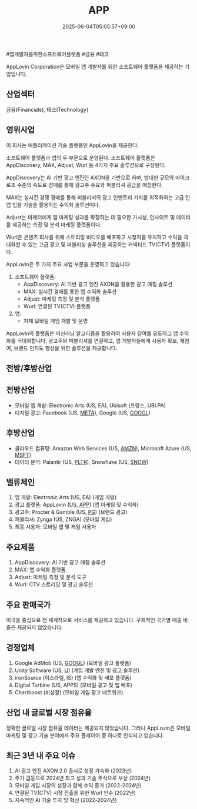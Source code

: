 ﻿---
title: "APP"
date: 2025-06-04T05:05:57+09:00
lastmod: 2025-06-04T05:05:57+09:00
type: docs
sidebar:
  open: true
weight: 80
---
<div style="display:none">
  <meta property="article:published_time" content="2025-06-03T20:05:57Z" />
  <meta property="article:modified_time" content="2025-06-03T20:05:57Z" />
</div>
#앱개발자를위한소프트웨어플랫폼 #금융 #테크 

AppLovin Corporation은 모바일 앱 개발자를 위한 소프트웨어 플랫폼을 제공하는 기업입니다.

## 산업섹터

금융(Financials), 테크(Technology)

## 영위사업

이 회사는 애플리케이션 기술 플랫폼인 AppLovin을 제공한다.  

소프트웨어 플랫폼과 앱의 두 부문으로 운영된다. 소프트웨어 플랫폼은 AppDiscovery, MAX, Adjust, Wurl 등 4가지 주요 솔루션으로 구성된다.  
  
AppDiscovery는 AI 기반 광고 엔진인 AXON을 기반으로 하며, 방대한 규모와 마이크로초 수준의 속도로 경매를 통해 광고주 수요와 퍼블리셔 공급을 매칭한다.  

MAX는 실시간 경쟁 경매를 통해 퍼블리셔의 광고 인벤토리 가치를 최적화하는 고급 인앱 입찰 기술을 활용하는 수익화 솔루션이다.  
  
Adjust는 마케터에게 앱 마케팅 성과를 확장하는 데 필요한 가시성, 인사이트 및 데이터를 제공하는 측정 및 분석 마케팅 플랫폼이다.  

Wurl은 콘텐츠 회사를 위해 스트리밍 비디오를 배포하고 시청자를 유치하고 수익을 극대화할 수 있는 고급 광고 및 퍼블리싱 솔루션을 제공하는 커넥티드 TV(CTV) 플랫폼이다.

AppLovin은 두 가지 주요 사업 부문을 운영하고 있습니다:

1. 소프트웨어 플랫폼:
    - AppDiscovery: AI 기반 광고 엔진 AXON을 활용한 광고 매칭 솔루션
    - MAX: 실시간 경매를 통한 앱 수익화 솔루션
    - Adjust: 마케팅 측정 및 분석 플랫폼
    - Wurl: 연결된 TV(CTV) 플랫폼
2. 앱:
    - 자체 모바일 게임 개발 및 운영

AppLovin의 플랫폼은 머신러닝 알고리즘을 활용하여 사용자 참여를 유도하고 앱 수익화를 극대화합니다. 광고주와 퍼블리셔를 연결하고, 앱 개발자들에게 사용자 확보, 재참여, 브랜드 인지도 향상을 위한 솔루션을 제공합니다.

## 전방/후방산업

## 전방산업

- 모바일 앱 개발: Electronic Arts (US, EA), Ubisoft (프랑스, UBI.PA)
- 디지털 광고: Facebook (US, [META](/company-analysis/meta/)), Google (US, [GOOGL](/company-analysis/googl/))

## 후방산업

- 클라우드 컴퓨팅: Amazon Web Services (US, [AMZN](/company-analysis/amzn/)), Microsoft Azure (US, [MSFT](/company-analysis/msft/))
- 데이터 분석: Palantir (US, [PLTR](/company-analysis/pltr/)), Snowflake (US, [SNOW](/company-analysis/snow/))

## 밸류체인

1. 앱 개발: Electronic Arts (US, EA) (게임 개발)
2. 광고 플랫폼: AppLovin (US, [APP](/company-analysis/app/)) (앱 마케팅 및 수익화)
3. 광고주: Procter & Gamble (US, [PG](/company-analysis/pg/)) (브랜드 광고)
4. 퍼블리셔: Zynga (US, ZNGA) (모바일 게임)
5. 최종 사용자: 모바일 앱 및 게임 사용자

## 주요제품

1. AppDiscovery: AI 기반 광고 매칭 솔루션
2. MAX: 앱 수익화 플랫폼
3. Adjust: 마케팅 측정 및 분석 도구
4. Wurl: CTV 스트리밍 및 광고 솔루션

## 주요 판매국가

미국을 중심으로 전 세계적으로 서비스를 제공하고 있습니다. 구체적인 국가별 매출 비중은 제공되지 않았습니다.

## 경쟁업체

1. Google AdMob (US, [GOOGL](/company-analysis/googl/)) (모바일 광고 플랫폼)
2. Unity Software (US, [U](/company-analysis/u/)) (게임 개발 엔진 및 광고 솔루션)
3. ironSource (이스라엘, IS) (앱 수익화 및 배포 플랫폼)
4. Digital Turbine (US, APPS) (모바일 광고 및 앱 배포)
5. Chartboost (비상장) (모바일 게임 광고 네트워크)

## 산업 내 글로벌 시장 점유율

정확한 글로벌 시장 점유율 데이터는 제공되지 않았습니다. 그러나 AppLovin은 모바일 마케팅 및 광고 기술 분야에서 주요 플레이어 중 하나로 인식되고 있습니다.

## 최근 3년 내 주요 이슈

1. AI 광고 엔진 AXON 2.0 출시로 성장 가속화 (2023년)
2. 주가 급등으로 2024년 최고 성과 기술 주식으로 부상 (2024년)
3. 모바일 게임 시장의 성장과 함께 수익 증가 (2022-2024년)
4. 연결된 TV(CTV) 시장 진출을 위한 Wurl 인수 (2022년)
5. 지속적인 AI 기술 투자 및 혁신 (2022-2024년)

